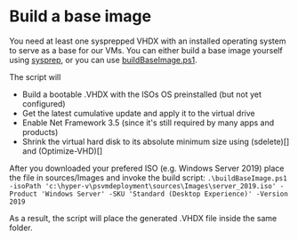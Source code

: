 # Build a base image

You need at least one sysprepped VHDX with an installed operating system to serve as a base for our VMs.
You can either build a base image yourself using [sysprep](https://docs.microsoft.com/de-de/windows-hardware/manufacture/desktop/sysprep--system-preparation--overview), or you can use [buildBaseImage.ps1](../sources/Images/buildBaseImage.ps1). 

The script will 
- Build a bootable .VHDX with the ISOs OS preinstalled (but not yet configured)
- Get the latest cumulative update and apply it to the virtual drive
- Enable Net Framework 3.5 (since it's still required by many apps and products)
- Shrink the virtual hard disk to its absolute minimum size using (sdelete)[] and (Optimize-VHD)[]

After you downloaded your prefered ISO (e.g. Windows Server 2019) place the file in sources/Images and invoke the build script:
``.\buildBaseImage.ps1 -isoPath 'c:\hyper-v\psvmdeployment\sources\Images\server_2019.iso' -Product 'Windows Server' -SKU 'Standard (Desktop Experience)' -Version 2019``

As a result, the script will place the generated .VHDX file inside the same folder.